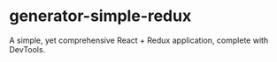 # generator-simple-redux
A simple, yet comprehensive React + Redux application, complete with DevTools.
